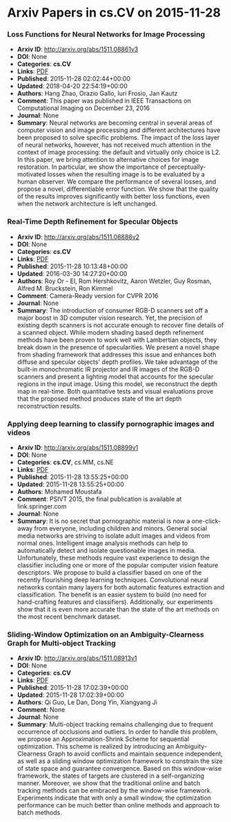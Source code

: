 # Arxiv Papers in cs.CV on 2015-11-28
### Loss Functions for Neural Networks for Image Processing
- **Arxiv ID**: http://arxiv.org/abs/1511.08861v3
- **DOI**: None
- **Categories**: **cs.CV**
- **Links**: [PDF](http://arxiv.org/pdf/1511.08861v3)
- **Published**: 2015-11-28 02:02:44+00:00
- **Updated**: 2018-04-20 22:54:19+00:00
- **Authors**: Hang Zhao, Orazio Gallo, Iuri Frosio, Jan Kautz
- **Comment**: This paper was published in IEEE Transactions on Computational
  Imaging on December 23, 2016
- **Journal**: None
- **Summary**: Neural networks are becoming central in several areas of computer vision and image processing and different architectures have been proposed to solve specific problems. The impact of the loss layer of neural networks, however, has not received much attention in the context of image processing: the default and virtually only choice is L2. In this paper, we bring attention to alternative choices for image restoration. In particular, we show the importance of perceptually-motivated losses when the resulting image is to be evaluated by a human observer. We compare the performance of several losses, and propose a novel, differentiable error function. We show that the quality of the results improves significantly with better loss functions, even when the network architecture is left unchanged.



### Real-Time Depth Refinement for Specular Objects
- **Arxiv ID**: http://arxiv.org/abs/1511.08886v2
- **DOI**: None
- **Categories**: **cs.CV**
- **Links**: [PDF](http://arxiv.org/pdf/1511.08886v2)
- **Published**: 2015-11-28 10:13:48+00:00
- **Updated**: 2016-03-30 14:27:20+00:00
- **Authors**: Roy Or - El, Rom Hershkovitz, Aaron Wetzler, Guy Rosman, Alfred M. Bruckstein, Ron Kimmel
- **Comment**: Camera-Ready version for CVPR 2016
- **Journal**: None
- **Summary**: The introduction of consumer RGB-D scanners set off a major boost in 3D computer vision research. Yet, the precision of existing depth scanners is not accurate enough to recover fine details of a scanned object. While modern shading based depth refinement methods have been proven to work well with Lambertian objects, they break down in the presence of specularities. We present a novel shape from shading framework that addresses this issue and enhances both diffuse and specular objects' depth profiles. We take advantage of the built-in monochromatic IR projector and IR images of the RGB-D scanners and present a lighting model that accounts for the specular regions in the input image. Using this model, we reconstruct the depth map in real-time. Both quantitative tests and visual evaluations prove that the proposed method produces state of the art depth reconstruction results.



### Applying deep learning to classify pornographic images and videos
- **Arxiv ID**: http://arxiv.org/abs/1511.08899v1
- **DOI**: None
- **Categories**: **cs.CV**, cs.MM, cs.NE
- **Links**: [PDF](http://arxiv.org/pdf/1511.08899v1)
- **Published**: 2015-11-28 13:55:25+00:00
- **Updated**: 2015-11-28 13:55:25+00:00
- **Authors**: Mohamed Moustafa
- **Comment**: PSIVT 2015, the final publication is available at link.springer.com
- **Journal**: None
- **Summary**: It is no secret that pornographic material is now a one-click-away from everyone, including children and minors. General social media networks are striving to isolate adult images and videos from normal ones. Intelligent image analysis methods can help to automatically detect and isolate questionable images in media. Unfortunately, these methods require vast experience to design the classifier including one or more of the popular computer vision feature descriptors. We propose to build a classifier based on one of the recently flourishing deep learning techniques. Convolutional neural networks contain many layers for both automatic features extraction and classification. The benefit is an easier system to build (no need for hand-crafting features and classifiers). Additionally, our experiments show that it is even more accurate than the state of the art methods on the most recent benchmark dataset.



### Sliding-Window Optimization on an Ambiguity-Clearness Graph for Multi-object Tracking
- **Arxiv ID**: http://arxiv.org/abs/1511.08913v1
- **DOI**: None
- **Categories**: **cs.CV**
- **Links**: [PDF](http://arxiv.org/pdf/1511.08913v1)
- **Published**: 2015-11-28 17:02:39+00:00
- **Updated**: 2015-11-28 17:02:39+00:00
- **Authors**: Qi Guo, Le Dan, Dong Yin, Xiangyang Ji
- **Comment**: None
- **Journal**: None
- **Summary**: Multi-object tracking remains challenging due to frequent occurrence of occlusions and outliers. In order to handle this problem, we propose an Approximation-Shrink Scheme for sequential optimization. This scheme is realized by introducing an Ambiguity-Clearness Graph to avoid conflicts and maintain sequence independent, as well as a sliding window optimization framework to constrain the size of state space and guarantee convergence. Based on this window-wise framework, the states of targets are clustered in a self-organizing manner. Moreover, we show that the traditional online and batch tracking methods can be embraced by the window-wise framework. Experiments indicate that with only a small window, the optimization performance can be much better than online methods and approach to batch methods.



